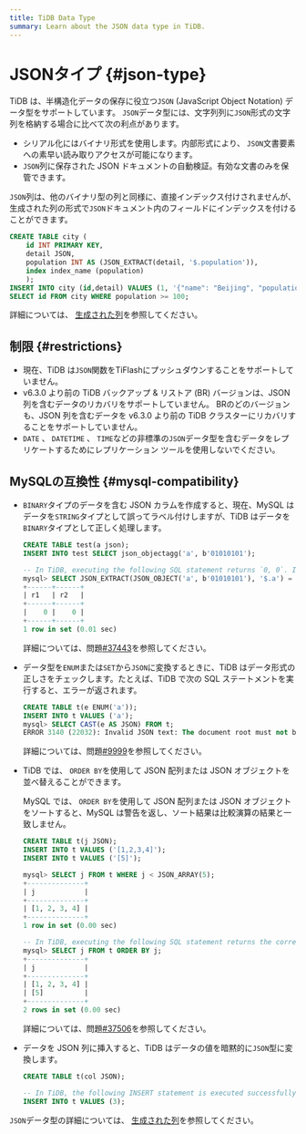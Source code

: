 ```yaml
---
title: TiDB Data Type
summary: Learn about the JSON data type in TiDB.
---
```


# JSONタイプ {#json-type}

TiDB は、半構造化データの保存に役立つ`JSON` (JavaScript Object Notation) データ型をサポートしています。 `JSON`データ型には、文字列列に`JSON`形式の文字列を格納する場合に比べて次の利点があります。

-   シリアル化にはバイナリ形式を使用します。内部形式により、 `JSON`文書要素への素早い読み取りアクセスが可能になります。
-   `JSON`列に保存された JSON ドキュメントの自動検証。有効な文書のみを保管できます。

`JSON`列は、他のバイナリ型の列と同様に、直接インデックス付けされませんが、生成された列の形式で`JSON`ドキュメント内のフィールドにインデックスを付けることができます。

```sql
CREATE TABLE city (
    id INT PRIMARY KEY,
    detail JSON,
    population INT AS (JSON_EXTRACT(detail, '$.population')),
    index index_name (population)
    );
INSERT INTO city (id,detail) VALUES (1, '{"name": "Beijing", "population": 100}');
SELECT id FROM city WHERE population >= 100;
```

詳細については、 [生成された列](/generated-columns.md)を参照してください。

## 制限 {#restrictions}

-   現在、TiDB は`JSON`関数をTiFlashにプッシュダウンすることをサポートしていません。
-   v6.3.0 より前の TiDB バックアップ &amp; リストア (BR) バージョンは、JSON 列を含むデータのリカバリをサポートしていません。 BRのどのバージョンも、JSON 列を含むデータを v6.3.0 より前の TiDB クラスターにリカバリすることをサポートしていません。
-   `DATE` 、 `DATETIME` 、 `TIME`などの非標準の`JSON`データ型を含むデータをレプリケートするためにレプリケーション ツールを使用しないでください。

## MySQLの互換性 {#mysql-compatibility}

-   `BINARY`タイプのデータを含む JSON カラムを作成すると、現在、MySQL はデータを`STRING`タイプとして誤ってラベル付けしますが、TiDB はデータを`BINARY`タイプとして正しく処理します。

    ```sql
    CREATE TABLE test(a json);
    INSERT INTO test SELECT json_objectagg('a', b'01010101');

    -- In TiDB, executing the following SQL statement returns `0, 0`. In MySQL, executing the following SQL statement returns `0, 1`.
    mysql> SELECT JSON_EXTRACT(JSON_OBJECT('a', b'01010101'), '$.a') = "base64:type15:VQ==" AS r1, JSON_EXTRACT(a, '$.a') = "base64:type15:VQ==" AS r2 FROM test;
    +------+------+
    | r1   | r2   |
    +------+------+
    |    0 |    0 |
    +------+------+
    1 row in set (0.01 sec)
    ```

    詳細については、問題[#37443](https://github.com/pingcap/tidb/issues/37443)を参照してください。

-   データ型を`ENUM`または`SET`から`JSON`に変換するときに、TiDB はデータ形式の正しさをチェックします。たとえば、TiDB で次の SQL ステートメントを実行すると、エラーが返されます。

    ```sql
    CREATE TABLE t(e ENUM('a'));
    INSERT INTO t VALUES ('a');
    mysql> SELECT CAST(e AS JSON) FROM t;
    ERROR 3140 (22032): Invalid JSON text: The document root must not be followed by other values.
    ```

    詳細については、問題[#9999](https://github.com/pingcap/tidb/issues/9999)を参照してください。

-   TiDB では、 `ORDER BY`を使用して JSON 配列または JSON オブジェクトを並べ替えることができます。

    MySQL では、 `ORDER BY`を使用して JSON 配列または JSON オブジェクトをソートすると、MySQL は警告を返し、ソート結果は比較演算の結果と一致しません。

    ```sql
    CREATE TABLE t(j JSON);
    INSERT INTO t VALUES ('[1,2,3,4]');
    INSERT INTO t VALUES ('[5]');

    mysql> SELECT j FROM t WHERE j < JSON_ARRAY(5);
    +--------------+
    | j            |
    +--------------+
    | [1, 2, 3, 4] |
    +--------------+
    1 row in set (0.00 sec)

    -- In TiDB, executing the following SQL statement returns the correct sorting result. In MySQL, executing the following SQL statement returns the "This version of MySQL doesn't yet support 'sorting of non-scalar JSON values'." warning and the sorting result is inconsistent with the comparison result of `<`.
    mysql> SELECT j FROM t ORDER BY j;
    +--------------+
    | j            |
    +--------------+
    | [1, 2, 3, 4] |
    | [5]          |
    +--------------+
    2 rows in set (0.00 sec)
    ```

    詳細については、問題[#37506](https://github.com/pingcap/tidb/issues/37506)を参照してください。

-   データを JSON 列に挿入すると、TiDB はデータの値を暗黙的に`JSON`型に変換します。

    ```sql
    CREATE TABLE t(col JSON);

    -- In TiDB, the following INSERT statement is executed successfully. In MySQL, executing the following INSERT statement returns the "Invalid JSON text" error.
    INSERT INTO t VALUES (3);
    ```

`JSON`データ型の詳細については、 [生成された列](/generated-columns.md)を参照してください。
